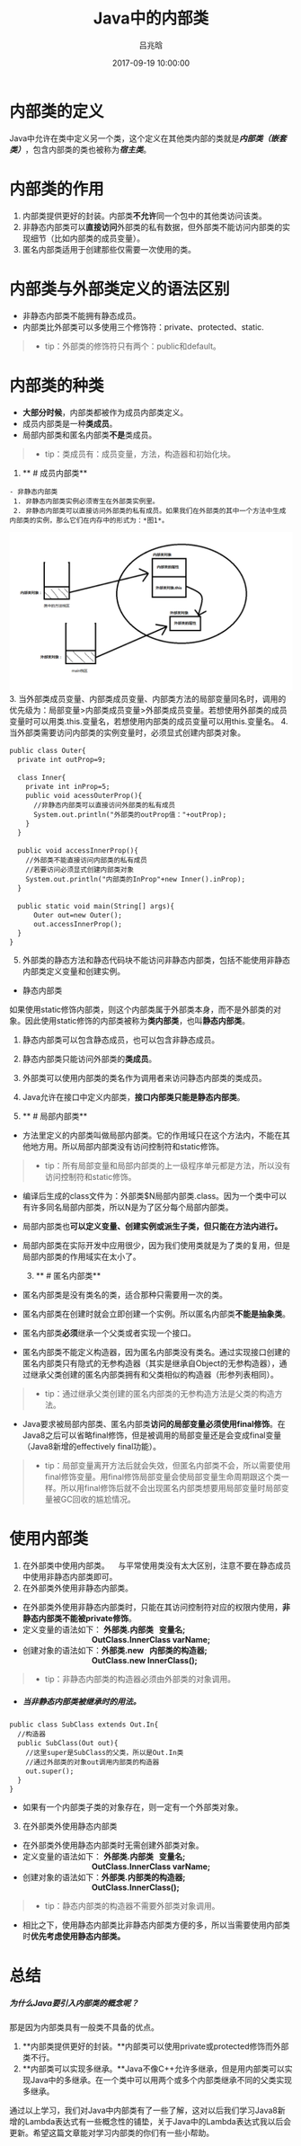 ﻿---
layout:     post
title:      "Java中的内部类"
subtitle:   ""
date:       2017-09-19 10:00:00
author:     "吕兆晗"
header-img: "img/post-bg-digital-native.jpg"
tags:
    - Java内部类
    - JavaSE
---






# 内部类的定义
Java中允许在类中定义另一个类，这个定义在其他类内部的类就是***内部类（嵌套类）***，包含内部类的类也被称为***宿主类***。

# 内部类的作用
1. 内部类提供更好的封装。内部类**不允许**同一个包中的其他类访问该类。
2. 非静态内部类可以**直接访问**外部类的私有数据，但外部类不能访问内部类的实现细节（比如内部类的成员变量）。
3. 匿名内部类适用于创建那些仅需要一次使用的类。

# 内部类与外部类定义的语法区别
- 非静态内部类不能拥有静态成员。
- 内部类比外部类可以多使用三个修饰符：private、protected、static.
>* tip：外部类的修饰符只有两个：public和default。

# 内部类的种类
- **大部分时候**，内部类都被作为成员内部类定义。
- 成员内部类是一种**类成员**。
- 局部内部类和匿名内部类**不是**类成员。
>* tip：类成员有：成员变量，方法，构造器和初始化块。

   1. ** # 成员内部类**

	- 非静态内部类
     1. 非静态内部类实例必须寄生在外部类实例里。
	 2. 非静态内部类可以直接访问外部类的私有成员。如果我们在外部类的其中一个方法中生成内部类的实例，那么它们在内存中的形式为：*图1*。
![图1：非静态内部类对象中保留外部类对象的引用内存示意图](/img/in-post/first-handler/01.png)
   3. 当外部类成员变量、内部类成员变量、内部类方法的局部变量同名时，调用的优先级为：局部变量>内部类成员变量>外部类成员变量。若想使用外部类的成员变量时可以用类.this.变量名，若想使用内部类的成员变量可以用this.变量名。
   4. 当外部类需要访问内部类的实例变量时，必须显式创建内部类对象。

```
public class Outer{
  private int outProp=9;

  class Inner{
    private int inProp=5;
    public void acessOuterProp(){
      //非静态内部类可以直接访问外部类的私有成员
      System.out.println("外部类的outProp值："+outProp);
    }
  }

  public void accessInnerProp(){
    //外部类不能直接访问内部类的私有成员
    //若要访问必须显式创建内部类对象
    System.out.println("内部类的InProp"+new Inner().inProp);
  }

  public static void main(String[] args){
      Outer out=new Outer();
      out.accessInnerProp();
  }
}
```

  5. 外部类的静态方法和静态代码块不能访问非静态内部类，包括不能使用非静态内部类定义变量和创建实例。

  - 静态内部类 
  
  如果使用static修饰内部类，则这个内部类属于外部类本身，而不是外部类的对象。因此使用static修饰的内部类被称为**类内部类**，也叫**静态内部类**。  

  1. 静态内部类可以包含静态成员，也可以包含非静态成员。
  2. 静态内部类只能访问外部类的**类成员**。
  3. 外部类可以使用内部类的类名作为调用者来访问静态内部类的类成员。
  4. Java允许在接口中定义内部类，**接口内部类只能是静态内部类**。

  2. ** # 局部内部类**

  -  方法里定义的内部类叫做局部内部类。它的作用域只在这个方法内，不能在其他地方用。所以局部内部类没有访问控制符和static修饰。
> * tip：所有局部变量和局部内部类的上一级程序单元都是方法，所以没有访问控制符和static修饰。

- 编译后生成的class文件为：外部类$N局部内部类.class。因为一个类中可以有许多同名局部内部类，所以N是为了区分每个局部内部类。
- 局部内部类也**可以定义变量、创建实例或派生子类，但只能在方法内进行。**
- 局部内部类在实际开发中应用很少，因为我们使用类就是为了类的复用，但是局部内部类的作用域实在太小了。

  3. ** # 匿名内部类**
- 匿名内部类是没有类名的类，适合那种只需要用一次的类。
- 匿名内部类在创建时就会立即创建一个实例。所以匿名内部类**不能是抽象类**。
- 匿名内部类**必须**继承一个父类或者实现一个接口。
- 匿名内部类不能定义构造器，因为匿名内部类没有类名。通过实现接口创建的匿名内部类只有隐式的无参构造器（其实是继承自Object的无参构造器），通过继承父类创建的匿名内部类拥有和父类相似的构造器（形参列表相同）。
> * tip：通过继承父类创建的匿名内部类的无参构造方法是父类的构造方法。

- Java要求被局部内部类、匿名内部类**访问的局部变量必须使用final修饰**。在Java8之后可以省略final修饰，但是被调用的局部变量还是会变成final变量（Java8新增的effectively final功能）。
> * tip：局部变量离开方法后就会失效，但匿名内部类不会，所以需要使用final修饰变量。用final修饰局部变量会使局部变量生命周期跟这个类一样。所以用final修饰后就不会出现匿名内部类想要用局部变量时局部变量被GC回收的尴尬情况。

# 使用内部类

1. 在外部类中使用内部类。
   与平常使用类没有太大区别，注意不要在静态成员中使用非静态内部类即可。
2. 在外部类外使用非静态内部类。
  - 在外部类外使用非静态内部类时，只能在其访问控制符对应的权限内使用，**非静态内部类不能被private修饰**。
  - 定义变量的语法如下： **外部类.内部类   变量名;
                                     OutClass.InnerClass varName;**
  - 创建对象的语法如下：**外部类.new   内部类的构造器;
                                     OutClass.new InnerClass();**
> * tip：非静态内部类的构造器必须由外部类的对象调用。

  - ##### 当非静态内部类被继承时的用法。
```
public class SubClass extends Out.In{
  //构造器 
  public SubClass(Out out){
    //这里super是SubClass的父类，所以是Out.In类
    //通过外部类的对象out调用内部类的构造器
    out.super();
  } 
}
```
- 如果有一个内部类子类的对象存在，则一定有一个外部类对象。

3. 在外部类外使用静态内部类
  - 在外部类外使用静态内部类时无需创建外部类对象。
  - 定义变量的语法如下： **外部类.内部类   变量名;
                                     OutClass.InnerClass varName;**
  - 创建对象的语法如下：**外部类.内部类的构造器;
                                     OutClass.InnerClass();**
> * tip：静态内部类的构造器不需要外部类对象调用。

- 相比之下，使用静态内部类比非静态内部类方便的多，所以当需要使用内部类时**优先考虑使用静态内部类。**

# 总结
 ##### 为什么Java要引入内部类的概念呢？
那是因为内部类具有一般类不具备的优点。
  1. **内部类提供更好的封装。**内部类可以使用private或protected修饰而外部类不行。
  2. **内部类可以实现多继承。**Java不像C++允许多继承，但是用内部类可以实现Java中的多继承。在一个类中可以用两个或多个内部类继承不同的父类实现多继承。

通过以上学习，我们对Java中内部类有了一些了解，这对以后我们学习Java8新增的Lambda表达式有一些概念性的铺垫，关于Java中的Lambda表达式我以后会更新。希望这篇文章能对学习内部类的你们有一些小帮助。